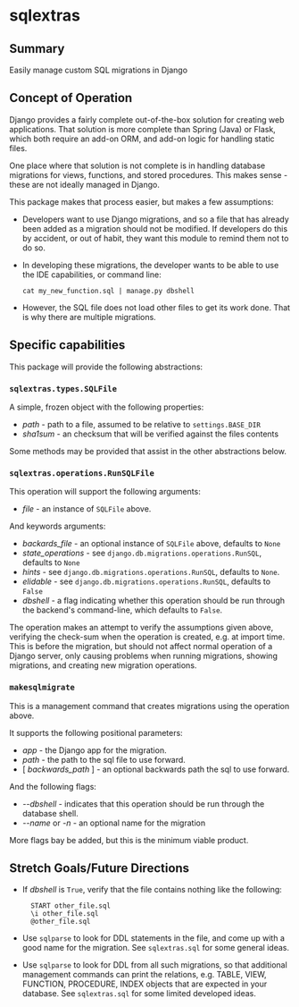 # sqlextras

## Summary

Easily manage custom SQL migrations in Django

## Concept of Operation

Django provides a fairly complete out-of-the-box solution for creating web applications.  That solution is
more complete than Spring (Java) or Flask, which both require an add-on ORM, and add-on logic for handling
static files.

One place where that solution is not complete is in handling database migrations for views, functions, 
and stored procedures. This makes sense - these are not ideally managed in Django.

This package makes that process easier, but makes a few assumptions:

* Developers want to use Django migrations, and so a file that has already been added as a 
  migration should not be modified. If developers do this by accident, or out of habit, they want
  this module to remind them not to do so.

* In developing these migrations, the developer wants to be able to use the IDE capabilities, 
  or command line:
   
      cat my_new_function.sql | manage.py dbshell

* However, the SQL file does not load other files to get its work done.
  That is why there are multiple migrations.


## Specific capabilities

This package will provide the following abstractions:

### `sqlextras.types.SQLFile`

A simple, frozen object with the following properties:

  * *path* - path to a file, assumed to be relative to `settings.BASE_DIR`
  * *sha1sum* - an checksum that will be verified against the files contents

Some methods may be provided that assist in the other abstractions below.  


### `sqlextras.operations.RunSQLFile`

This operation will support the following arguments:

  * *file* - an instance of `SQLFile` above.
  
And keywords arguments:

  * *backards_file* - an optional instance of `SQLFile` above, defaults to `None`
  * *state_operations* - see `django.db.migrations.operations.RunSQL`, defaults to `None`
  * *hints* - see `django.db.migrations.operations.RunSQL`, defaults to `None`.
  * *elidable* - see `django.db.migrations.operations.RunSQL`, defaults to `False`
  * *dbshell* - a flag indicating whether this operation should be run through the 
                backend's command-line, which defaults to `False`.
  
The operation makes an attempt to verify the assumptions given above, verifying the check-sum
when the operation is created, e.g. at import time.  This is before the migration, but should not
affect normal operation of a Django server, only causing problems when running migrations, 
showing migrations, and creating new migration operations.

### `makesqlmigrate`

This is a management command that creates migrations using the operation above.

It supports the following positional parameters:

  * *app* - the Django app for the migration.
  * *path* - the path to the sql file to use forward.
  * [ *backwards_path* ] - an optional backwards path the sql to use forward.

And the following flags:

  * *--dbshell* - indicates that this operation should be run through the database shell.
  * *--name* or *-n* - an optional name for the migration

More flags bay be added, but this is the minimum viable product.

## Stretch Goals/Future Directions

* If *dbshell* is `True`, verify that the file contains nothing like the following:

        START other_file.sql
        \i other_file.sql
        @other_file.sql 
    
* Use `sqlparse` to look for DDL statements in the file, and come up with a good name 
  for the migration.   See `sqlextras.sql` for some general ideas.

* Use `sqlparse` to look for DDL from all such migrations, so that additional management
  commands can print the relations, e.g. TABLE, VIEW, FUNCTION, PROCEDURE, INDEX objects that
  are expected in your database.   See `sqlextras.sql` for some limited developed ideas. 
